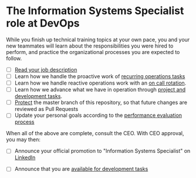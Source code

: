 # The Information Systems Specialist role at DevOps

While you finish up technical training topics at your own pace, you and your new teammates will learn about the responsibilities you were hired to perform, and practice the organizational processes you are expected to follow.

- [ ] [Read your job description](./jobDescriptionSpecialist.md)
- [ ] Learn how we handle the proactive work of [recurring operations tasks](https://github.com/dewv/ops/blob/master/recurringTasks.md)
- [ ] Learn how we handle reactive operations work with an [on call rotation](https://github.com/dewv/ops/blob/master/onCallRotation.md).
- [ ] Learn how we advance what we have in operation through [project and development tasks](./developmentTasks.md).
- [ ] [Protect](https://help.github.com/en/github/administering-a-repository/about-protected-branches) the master branch of this repository, so that future changes are reviewed as Pull Requests
- [ ] Update your personal goals according to the [performance evaluation process](https://github.com/dewv/procedures/blob/master/personnel/performanceEvaluationProcess.md)

When all of the above are complete, consult the CEO. With CEO approval, you may then:

- [ ] Announce your official promotion to "Information Systems Specialist" on [LinkedIn](https://linkedin.com/)
- [ ] Announce that you are [available for development tasks](https://github.com/orgs/dewv/teams/devops/discussions/7)

